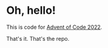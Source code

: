 # Oh, hello!

This is code for [Advent of Code 2022](https://adventofcode.com/).

That's it. That's the repo.
